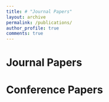 ```yaml
---
title: # "Journal Papers"
layout: archive
permalink: /publications/
author_profile: true
comments: true
---
```

<h1>
Journal Papers
</h1>

<h1>
Conference Papers
</h1>
